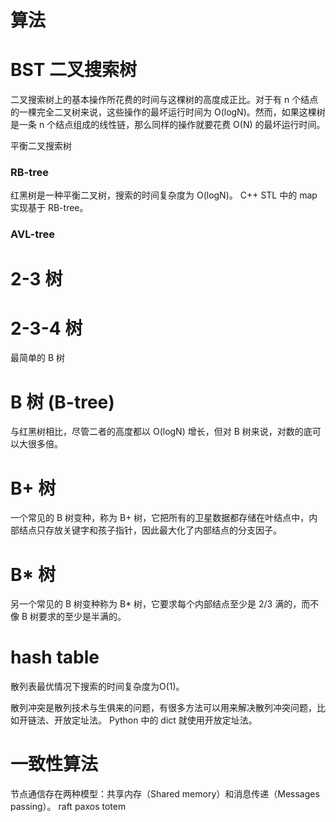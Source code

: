 # **算法**

# BST 二叉搜索树
二叉搜索树上的基本操作所花费的时间与这棵树的高度成正比。对于有 n 个结点的一棵完全二叉树来说，这些操作的最坏运行时间为 O(logN)。然而，如果这棵树是一条 n 个结点组成的线性链，那么同样的操作就要花费 O(N) 的最坏运行时间。

平衡二叉搜索树

### RB-tree
红黑树是一种平衡二叉树，搜索的时间复杂度为 O(logN)。
C++ STL 中的 map 实现基于 RB-tree。

### AVL-tree

# 2-3 树

# 2-3-4 树
最简单的 B 树

# B 树 (B-tree)
与红黑树相比，尽管二者的高度都以 O(logN) 增长，但对 B 树来说，对数的底可以大很多倍。

# B+ 树
一个常见的 B 树变种，称为 B+ 树，它把所有的卫星数据都存储在叶结点中，内部结点只存放关键字和孩子指针，因此最大化了内部结点的分支因子。

# B* 树
另一个常见的 B 树变种称为 B* 树，它要求每个内部结点至少是 2/3 满的，而不像 B 树要求的至少是半满的。

# hash table
散列表最优情况下搜索的时间复杂度为O(1)。

散列冲突是散列技术与生俱来的问题，有很多方法可以用来解决散列冲突问题，比如开链法、开放定址法。
Python 中的 dict 就使用开放定址法。

# 一致性算法
节点通信存在两种模型：共享内存（Shared memory）和消息传递（Messages passing）。
    raft
    paxos
    totem







